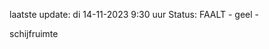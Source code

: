 laatste update: 
di 14-11-2023  9:30   uur 
Status: FAALT - geel - 
<div class="service Y">schijfruimte</div>